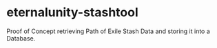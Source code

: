 # eternalunity-stashtool

Proof of Concept retrieving Path of Exile Stash Data and storing it into a Database.
